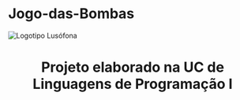 # Jogo-das-Bombas

![](lusofona-logo.png?raw=true "Logotipo Lusófona")
<h1 align="center"> Projeto elaborado na UC de Linguagens de Programação I </h1>
